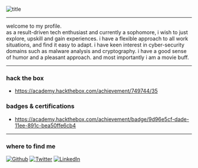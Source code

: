 
![title](https://github.com/pratiyk/pratiyk/assets/38837970/440cde9e-c655-4ed0-a158-9f458312c3f8)
*****
welcome to my profile. <br> 
as a result-driven tech enthusiast and currently a sophomore, i wish to just explore, upskill and gain experiences. i have a
flexible approach to all work situations, and find it easy to adapt. i have keen interest in cyber-security domains such as
malware analysis and cryptography. i have a good sense of humor and a pleasant approach. and most importantly i am a
movie buff.<br>

*****
### hack the box
- https://academy.hackthebox.com/achievement/749744/35


### badges & certifications
- https://academy.hackthebox.com/achievement/badge/9d96e5cf-dade-11ee-891c-bea50ffe6cb4

*****
### where to find me
<p><a href="https://github.com/pratiyk" target="_blank"><img alt="Github" src="https://img.shields.io/badge/GitHub-%2312100E.svg?&style=for-the-badge&logo=Github&logoColor=white" /></a> <a href="https://twitter.com/pratiyk" target="_blank"><img alt="Twitter" src="https://img.shields.io/badge/twitter-%231DA1F2.svg?&style=for-the-badge&logo=twitter&logoColor=white" /></a> <a href="https://www.linkedin.com/in/pratiyk" target="_blank"><img alt="LinkedIn" src="https://img.shields.io/badge/linkedin-%230077B5.svg?&style=for-the-badge&logo=linkedin&logoColor=white" /></a> 
</p>
